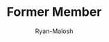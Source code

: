 ---
widget: about
headless: true  # This file represents a page section.

# ... Put Your Section Options Here (title etc.) ...
title: Former Member
weight: 1000

# Choose the user profile to display
# This should be the username of a profile in your `content/authors/` folder.
author: 'Ryan-Malosh'
---